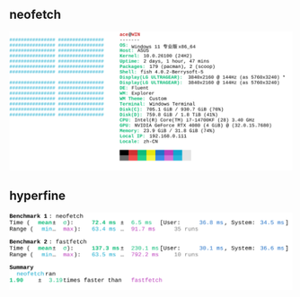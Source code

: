 ## neofetch

<div align="center">
  <img src="neofetch.svg">
</div>

## hyperfine

<div align="center">
  <img src="hyperfine.svg">
</div>

